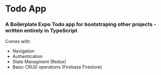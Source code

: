 # Todo App
### A Boilerplate Expo Todo app for bootstraping other projects - written entirely in TypeScript

Comes with:
- Navigation
- Authentication
- State Managment (Redux)
- Baisc CRUD operations (Firebase Firestore)
